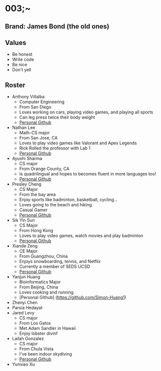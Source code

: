 # 003;~

## Brand: James Bond (the old ones)

## Values
 * Be honest
 * Write code
 * Be nice
 * Don't yell

## Roster
 * Anthony Villalba
   * Computer Engineering 
   * From San Diego
   * Loves working on cars, playing video games, and playing all sports
   * Can leg press twice their body weight 
   * [Personal Github](https://github.com/ToniV12)
 * Nathan Lee
   * Math-CS major
   * From San Jose, CA
   * Loves to play video games like Valorant and Apex Legends
   * Rick Rolled the professor with Lab 1
   * [Personal Github](https://github.com/NathanielLee896)
 * Ayushi Sharma
   * CS major
   * From Orange County, CA
   * Is quadrilingual and hopes to becomes fluent in more languages too!
   * [Personal Github](https://github.com/ayushiatsharma)
 * Presley Cheng
   * CS Major
   * From the bay area
   * Enjoy sports like badminton, basketball, cycling...
   * Loves going to the beach and hiking
   * Casual Gamer
   * [Personal Github](https://github.com/presley-cheng)
 * Sik Yin Sun
   * CS Major
   * From Hong Kong
   * Loves to play video games, watch movies and play badminton
   * [Personal Github](https://github.com/SikYinSun)
 * Xiande Zeng
   * CE Major
   * From Guangzhou, China
   * Enjoys snowboarding, tennis, and Netflix
   * Currently a member of SEDS UCSD
   * [Personal Github](https://github.com/martintsangxd)
 * Yanjun Huang
   * Bioinformatics Major
   * From Beijing, China
   * Loves cooking and running
   * [Personal Github] (https://github.com/Simon-Huang1)
 * Zhenyi Chen
 * Parsia Hedayat
 * Jared Levy
   * CS major
   * From Los Gatos
   * Met Adam Sandler in Hawaii
   * Enjoy lobster divinf
 * Lailah Gonzalez
   * CS major
   * From Chula Vista
   * I've been indoor skydiving
   * [Personal Github](https://github.com/l4gonzal)
 * Yunxiao Xu
